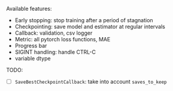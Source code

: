
Available features:
- Early stopping: stop training after a period of stagnation
- Checkpointing: save model and estimator at regular intervals
- Callback: validation,  csv logger
- Metric: all pytorch loss functions, MAE
- Progress bar
- SIGINT handling: handle CTRL-C
- variable dtype



TODO:
- [ ] `SaveBestCheckpointCallback`: take into account `saves_to_keep`



